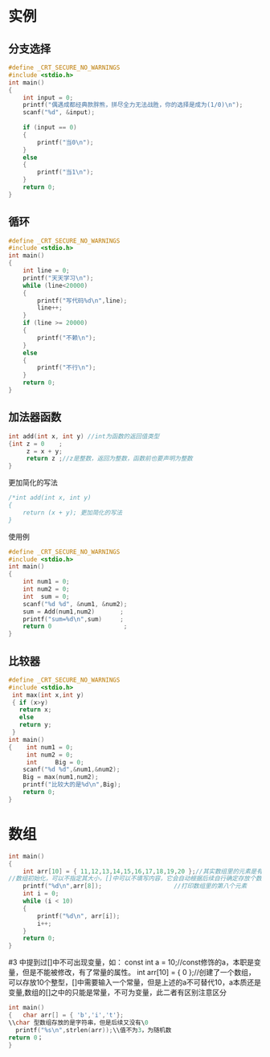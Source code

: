 # 实例
## 分支选择
```c
#define _CRT_SECURE_NO_WARNINGS
#include <stdio.h>
int main()
{
	int input = 0;
	printf("偶遇成都经典款胖熊，拼尽全力无法战胜，你的选择是成为(1/0)\n");
	scanf("%d", &input);
	
	if (input == 0)
	{ 
		printf("当0\n");
	}
	else
	{
		printf("当1\n");
	}
	return 0;
}
```
## 循环
```c
#define _CRT_SECURE_NO_WARNINGS
#include <stdio.h>
int	main()
{
	int line = 0;
	printf("天天学习\n");
	while (line<20000) 
	{  
		printf("写代码%d\n",line);
		line++;
	}
	if (line >= 20000)
	{
		printf("不赖\n");
	}
	else 
	{
		printf("不行\n");
	}
	return 0;
}
```
## 加法器函数
```c
int add(int x, int y) //int为函数的返回值类型
{int z = 0    ;
	 z = x + y;
	 return z ;//z是整数，返回为整数，函数前也要声明为整数
}
```
更加简化的写法
```c
/*int add(int x, int y)
{
	return (x + y); 更加简化的写法
}
```
使用例
```c
#define _CRT_SECURE_NO_WARNINGS
#include <stdio.h>
int main()
{
	int num1 = 0;
	int num2 = 0;
	int  sum = 0;
	scanf("%d %d", &num1, &num2);
	sum = Add(num1,num2)       ;
	printf("sum=%d\n",sum)     ;
	return 0                    ;
}
```
## 比较器
```c
#define _CRT_SECURE_NO_WARNINGS
#include <stdio.h>
 int max(int x,int y)
 { if (x>y)
   return x;
   else
   return y;
 }
int main()
{    int num1 = 0;
     int num2 = 0;
     int     Big = 0;
    scanf("%d %d",&num1,&num2);
    Big = max(num1,num2);
    printf("比较大的是%d\n",Big);
    return 0;
}
```

# 数组
```c
int main()
{
	int arr[10] = { 11,12,13,14,15,16,17,18,19,20 };//其实数组里的元素是有隐藏的排序下标的，从0开始
//数组初始化，可以不指定其大小，[]中可以不填写内容，它会自动根据后续自行确定存放个数
	printf("%d\n",arr[8]);                    //打印数组里的第八个元素 
	int i = 0;
	while (i < 10)
	{
		printf("%d\n", arr[i]);  
		i++;
	}
	return 0;
}
```
#3 中提到过[]中不可出现变量，如：
const int a = 10;//const修饰的a，本职是变量，但是不能被修改，有了常量的属性。
int arr[10] = { 0 };//创建了一个数组，可以存放10个整型，[]中需要输入一个常量，但是上述的a不可替代10，a本质还是变量,数组的[]之中的只能是常量，不可为变量，此二者有区别注意区分
```c
int main()
{   char arr[] = { 'b','i','t'};
\\char 型数组存放的是字符串，但是后续又没有\0
  printf("%s\n",strlen(arr));\\值不为3，为随机数
return 0；
}
```
